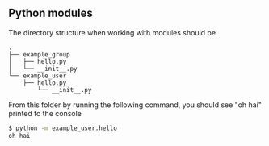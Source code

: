 ## Python modules

The directory structure when working with modules should be

```
.
├── example_group
│   ├── hello.py
│   └── __init__.py
└── example_user
    ├── hello.py
        └── __init__.py
```

From this folder by running the following command, you should see "oh hai" printed to the console

```bash
$ python -m example_user.hello
oh hai
```
